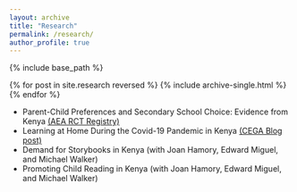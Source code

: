 ```yaml
---
layout: archive
title: "Research"
permalink: /research/
author_profile: true
---
```


{% include base_path %}

{% for post in site.research reversed %}
  {% include archive-single.html %}
{% endfor %}

* Parent-Child Preferences and Secondary School Choice: Evidence from Kenya [(AEA RCT Registry)](https://www.socialscienceregistry.org/trials/5517)
* Learning at Home During the Covid-19 Pandemic in Kenya [(CEGA Blog post)](https://medium.com/center-for-effective-global-action/how-well-are-remote-learning-tools-reaching-students-in-kenya-d8c8461c7f88)
* Demand for Storybooks in Kenya (with Joan Hamory, Edward Miguel, and Michael Walker)
* Promoting Child Reading in Kenya (with Joan Hamory, Edward Miguel, and Michael Walker)


